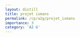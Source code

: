 ```yaml
---
layout: distill
title: projet ismans
permalink: /cp/a2g/projet_ismans
importance: 3
category: 'A2 G'
---
```


